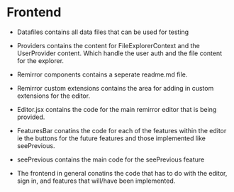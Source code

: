 # Frontend

- Datafiles contains all data files that can be used for testing

- Providers contains the content for FileExplorerContext and the UserProvider content. Which handle
the user auth and the file content for the explorer.

- Remirror components contains a seperate readme.md file.

- Remirror custom extensions contains the area for adding in custom extensions for the editor.

- Editor.jsx contains the code for the main remirror editor that is being provided.

- FeaturesBar conatins the code for each of the features within the editor ie the buttons for the future features
and those implemented like seePrevious.

- seePrevious contains the main code for the seePrevious feature

- The frontend in general conatins the code that has to do with the editor, sign in, and features that
will/have been implemented.
